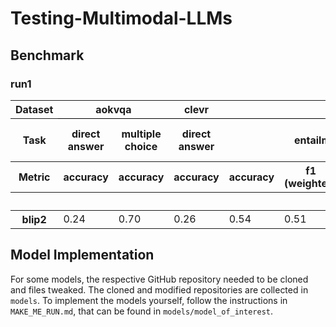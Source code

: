 # Testing-Multimodal-LLMs

## Benchmark



### run1
<table id="T_7ad6f">
<thead>
<tr>
<th class="index_name level0">Dataset</th>
<th class="col_heading level0 col0" colspan="2" id="T_7ad6f_level0_col0" style="border-bottom: 1px solid black;">aokvqa</th>
<th class="col_heading level0 col2" id="T_7ad6f_level0_col2" style="border-bottom: 1px solid black;">clevr</th>
<th class="col_heading level0 col3" colspan="4" id="T_7ad6f_level0_col3" style="border-bottom: 1px solid black;">esnlive</th>
<th class="col_heading level0 col7" id="T_7ad6f_level0_col7" style="border-bottom: 1px solid black;">gqa</th>
<th class="col_heading level0 col8" colspan="4" id="T_7ad6f_level0_col8" style="border-bottom: 1px solid black;">hateful_memes</th>
<th class="col_heading level0 col12" colspan="4" id="T_7ad6f_level0_col12" style="border-bottom: 1px solid black;">mami</th>
<th class="col_heading level0 col16" colspan="4" id="T_7ad6f_level0_col16" style="border-bottom: 1px solid black;">mvsa</th>
<th class="col_heading level0 col20" id="T_7ad6f_level0_col20" style="border-bottom: 1px solid black;">okvqa</th>
<th class="col_heading level0 col21" id="T_7ad6f_level0_col21" style="border-bottom: 1px solid black;">scienceqa</th>
</tr>
<tr>
<th class="index_name level1">Task</th>
<th class="col_heading level1 col0" id="T_7ad6f_level1_col0">direct answer</th>
<th class="col_heading level1 col1" id="T_7ad6f_level1_col1">multiple choice</th>
<th class="col_heading level1 col2" id="T_7ad6f_level1_col2">direct answer</th>
<th class="col_heading level1 col3" colspan="4" id="T_7ad6f_level1_col3">entailment prediction</th>
<th class="col_heading level1 col7" id="T_7ad6f_level1_col7">direct answer</th>
<th class="col_heading level1 col8" colspan="4" id="T_7ad6f_level1_col8">hate classification</th>
<th class="col_heading level1 col12" colspan="4" id="T_7ad6f_level1_col12">sexism classification</th>
<th class="col_heading level1 col16" colspan="4" id="T_7ad6f_level1_col16">sentiment analysis</th>
<th class="col_heading level1 col20" id="T_7ad6f_level1_col20">direct answer</th>
<th class="col_heading level1 col21" id="T_7ad6f_level1_col21">multiple choice (sqa)</th>
</tr>
<tr>
<th class="index_name level2">Metric</th>
<th class="col_heading level2 col0" id="T_7ad6f_level2_col0">accuracy</th>
<th class="col_heading level2 col1" id="T_7ad6f_level2_col1">accuracy</th>
<th class="col_heading level2 col2" id="T_7ad6f_level2_col2">accuracy</th>
<th class="col_heading level2 col3" id="T_7ad6f_level2_col3">accuracy</th>
<th class="col_heading level2 col4" id="T_7ad6f_level2_col4">f1 (weighted)</th>
<th class="col_heading level2 col5" id="T_7ad6f_level2_col5">precision (weighted)</th>
<th class="col_heading level2 col6" id="T_7ad6f_level2_col6">recall (weighted)</th>
<th class="col_heading level2 col7" id="T_7ad6f_level2_col7">accuracy</th>
<th class="col_heading level2 col8" id="T_7ad6f_level2_col8">accuracy</th>
<th class="col_heading level2 col9" id="T_7ad6f_level2_col9">f1</th>
<th class="col_heading level2 col10" id="T_7ad6f_level2_col10">precision</th>
<th class="col_heading level2 col11" id="T_7ad6f_level2_col11">recall</th>
<th class="col_heading level2 col12" id="T_7ad6f_level2_col12">accuracy</th>
<th class="col_heading level2 col13" id="T_7ad6f_level2_col13">f1 (weighted)</th>
<th class="col_heading level2 col14" id="T_7ad6f_level2_col14">precision (weighted)</th>
<th class="col_heading level2 col15" id="T_7ad6f_level2_col15">recall (weighted)</th>
<th class="col_heading level2 col16" id="T_7ad6f_level2_col16">accuracy</th>
<th class="col_heading level2 col17" id="T_7ad6f_level2_col17">f1 (weighted)</th>
<th class="col_heading level2 col18" id="T_7ad6f_level2_col18">precision (weighted)</th>
<th class="col_heading level2 col19" id="T_7ad6f_level2_col19">recall (weighted)</th>
<th class="col_heading level2 col20" id="T_7ad6f_level2_col20">accuracy</th>
<th class="col_heading level2 col21" id="T_7ad6f_level2_col21">accuracy</th>
</tr>
<tr>
<th class="index_name level0"></th>
<th class="blank col0"> </th>
<th class="blank col1"> </th>
<th class="blank col2"> </th>
<th class="blank col3"> </th>
<th class="blank col4"> </th>
<th class="blank col5"> </th>
<th class="blank col6"> </th>
<th class="blank col7"> </th>
<th class="blank col8"> </th>
<th class="blank col9"> </th>
<th class="blank col10"> </th>
<th class="blank col11"> </th>
<th class="blank col12"> </th>
<th class="blank col13"> </th>
<th class="blank col14"> </th>
<th class="blank col15"> </th>
<th class="blank col16"> </th>
<th class="blank col17"> </th>
<th class="blank col18"> </th>
<th class="blank col19"> </th>
<th class="blank col20"> </th>
<th class="blank col21"> </th>
</tr>
</thead>
<tbody>
<tr>
<th class="row_heading level0 row0" id="T_7ad6f_level0_row0">blip2</th>
<td class="data row0 col0" id="T_7ad6f_row0_col0">0.24</td>
<td class="data row0 col1" id="T_7ad6f_row0_col1">0.70</td>
<td class="data row0 col2" id="T_7ad6f_row0_col2">0.26</td>
<td class="data row0 col3" id="T_7ad6f_row0_col3">0.54</td>
<td class="data row0 col4" id="T_7ad6f_row0_col4">0.51</td>
<td class="data row0 col5" id="T_7ad6f_row0_col5">0.73</td>
<td class="data row0 col6" id="T_7ad6f_row0_col6">0.54</td>
<td class="data row0 col7" id="T_7ad6f_row0_col7">0.32</td>
<td class="data row0 col8" id="T_7ad6f_row0_col8">0.60</td>
<td class="data row0 col9" id="T_7ad6f_row0_col9">0.56</td>
<td class="data row0 col10" id="T_7ad6f_row0_col10">0.62</td>
<td class="data row0 col11" id="T_7ad6f_row0_col11">0.51</td>
<td class="data row0 col12" id="T_7ad6f_row0_col12">0.60</td>
<td class="data row0 col13" id="T_7ad6f_row0_col13">0.56</td>
<td class="data row0 col14" id="T_7ad6f_row0_col14">0.66</td>
<td class="data row0 col15" id="T_7ad6f_row0_col15">0.60</td>
<td class="data row0 col16" id="T_7ad6f_row0_col16">0.69</td>
<td class="data row0 col17" id="T_7ad6f_row0_col17">0.67</td>
<td class="data row0 col18" id="T_7ad6f_row0_col18">0.67</td>
<td class="data row0 col19" id="T_7ad6f_row0_col19">0.69</td>
<td class="data row0 col20" id="T_7ad6f_row0_col20">0.18</td>
<td class="data row0 col21" id="T_7ad6f_row0_col21">0.36</td>
</tr>
</tbody>
</table>


## Model Implementation

For some models, the respective GitHub repository needed to be cloned and files tweaked. The cloned and modified repositories are collected in `models`. To implement the models yourself, follow the instructions in `MAKE_ME_RUN.md`, that can be found in `models/model_of_interest`.

